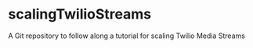 # scalingTwilioStreams
A Git repository to follow along a tutorial for scaling Twilio Media Streams
